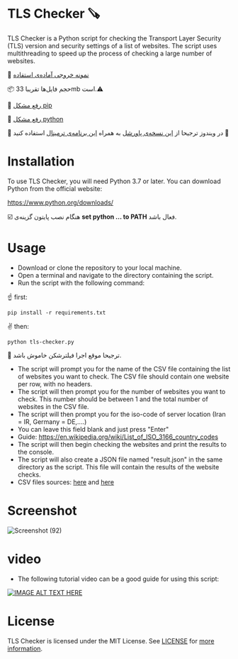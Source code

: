 # TLS Checker 🪚

TLS Checker is a Python script for checking the Transport Layer Security (TLS) version and security settings of a list of websites. The script uses multithreading to speed up the process of checking a large number of websites.


:paperclip:  [نمونه خروجی آماده‌ی استفاده](https://github.com/ImanMontajabi/TLS-Checker/blob/master/result.json)


:package:  حجم فایل‌ها تقریبا 33mb است.:warning:


🍎 [رفع مشکل pip](https://camelcase.ir/pip-in-cmd/)


🐍 [رفع مشکل python](https://sabzdanesh.com/set-python-path/)

🚧 در ویندوز ترجیحا از [این نسخه‌ی پاورشل](https://github.com/PowerShell/PowerShell) به همراه [این برنامه‌ی ترمینال](https://github.com/microsoft/terminal) استفاده کنید 🙂


# Installation
To use TLS Checker, you will need Python 3.7 or later. You can download Python from the official website: 

https://www.python.org/downloads/

☑️ هنگام نصب پایتون گزینه‌ی **set python ... to PATH** فعال باشد.


# Usage
- Download or clone the repository to your local machine.<br>
- Open a terminal and navigate to the directory containing the script.<br>
- Run the script with the following command:


☝️ first:
```
pip install -r requirements.txt
```
:v: then:
```
python tls-checker.py
```


 :moyai: ترجیحا موقع اجرا فیلترشکن خاموش باشد.

- The script will prompt you for the name of the CSV file containing the list of websites you want to check. The CSV file should contain one website per row, with no headers.
- The script will then prompt you for the number of websites you want to check. This number should be between 1 and the total number of websites in the CSV file.
- The script will then prompt you for the iso-code of server location (Iran = IR, Germany = DE,....)
- You can leave this field blank and just press "Enter"
- Guide: https://en.wikipedia.org/wiki/List_of_ISO_3166_country_codes
- The script will then begin checking the websites and print the results to the console.
- The script will also create a JSON file named "result.json" in the same directory as the script. This file will contain the results of the website checks.
- CSV files sources: [here](https://www.domcop.com/top-10-million-websites) and [here](https://tranco-list.eu/)

# Screenshot

![Screenshot (92)](https://github.com/ImanMontajabi/TLS-Checker/assets/52942515/fd776019-d08c-4509-a5e8-5ee8d3abe202)

# video

- The following tutorial video can be a good guide for using this script:

[![IMAGE ALT TEXT HERE](https://img.youtube.com/vi/QNbeYkGIiA4/0.jpg)](https://youtu.be/QNbeYkGIiA4)


# License
TLS Checker is licensed under the MIT License. See [LICENSE](https://github.com/ImanMontajabi/TLS-Checker/blob/master/LICENSE) for [more information](https://docs.github.com/en/repositories/managing-your-repositorys-settings-and-features/customizing-your-repository/licensing-a-repository).


